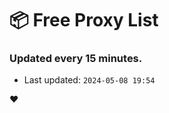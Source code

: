 # :package: Free Proxy List
### Updated every 15 minutes.

- Last updated: `2024-05-08 19:54`

:heart:
